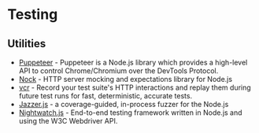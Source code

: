 # Testing

## Utilities

- [Puppeteer](https://pptr.dev/) - Puppeteer is a Node.js library which provides a high-level API to control Chrome/Chromium over the DevTools Protocol.
- [Nock](https://github.com/nock/nock) - HTTP server mocking and expectations library for Node.js
- [vcr](https://github.com/vcr/vcr) - Record your test suite's HTTP interactions and replay them during future test runs for fast, deterministic, accurate tests.
- [Jazzer.js](https://github.com/CodeIntelligenceTesting/jazzer.js) - a coverage-guided, in-process fuzzer for the Node.js
- [Nightwatch.js](https://github.com/nightwatchjs/nightwatch) - End-to-end testing framework written in Node.js and using the W3C Webdriver API.